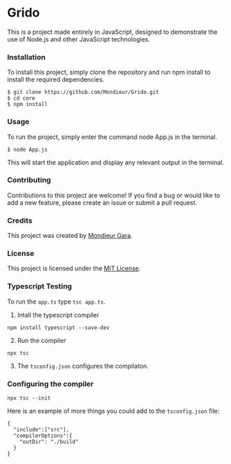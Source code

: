 # Grido

This is a project made entirely in JavaScript, designed to demonstrate the use of Node.js and other JavaScript technologies.

### Installation

To install this project, simply clone the repository and run npm install to install the required dependencies.

```
$ git clone https://github.com/Mondieur/Grido.git
$ cd core
$ npm install
```

### Usage 
To run the project, simply enter the command node App.js in the terminal.

```
$ node App.js
```

This will start the application and display any relevant output in the terminal.

### Contributing 
Contributions to this project are welcome! If you find a bug or would like to add a new feature, please create an issue or submit a pull request.

### Credits
This project was created by [Mondieur Gara](https://github.com/Mondieur).

### License
This project is licensed under the [MIT License]().

### Typescript Testing

To run the `app.ts` type `tsc app.ts`.

1. Intall the typescript compiler
```
npm install typescript --save-dev
```
2. Run the compiler
```
npx tsc
```
3. The `tsconfig.json` configures the compilaton.

### Configuring the compiler
```
npx tsc --init
```

Here is an example of more things you could add to the `tsconfig.json` file:

```
{
  "include":["src"],
  "compilerOptions":{
    "outDir": "./build"
  }
}
```